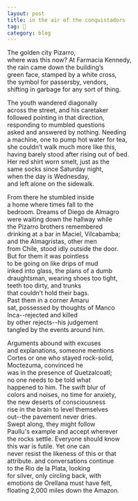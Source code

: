```yaml
---
layout: post
title: in the air of the conquistadors
tag: 🍞
category: blog
---
```


The golden city Pizarro,  
where was this now? At Farmacia Kennedy,  
the rain came down the building’s  
green face, stamped by a white cross,   
the symbol for passersby, vendors,  
shifting in garbage for any sort of thing.


The youth wandered diagonally  
across the street, and his caretaker  
followed pointing in that direction,  
responding to mumbled questions  
asked and answered by nothing.  Needing  
a machine, one to pump hot water for tea,  
she couldn’t walk much more like this,  
having barely stood after rising out of bed.  
Her red shirt worn smelt, just as the  
same socks since Saturday night,  
when the day is Wednesday,  
and left alone on the sidewalk.


From there he stumbled inside   
a home where times fall to the  
bedroom.  Dreams of Diego de Almagro  
were waiting down the hallway while  
the Pizarro brothers remembered   
drinking at a bar in Maciel, Vilcabamba;  
and the Almagristas, other men  
from Chile, stood idly outside the door.  
But for them it was pointless  
to be going on like drips of mud  
inked into glass, the plans of a dumb  
draughtsman, wearing shoes too tight,  
teeth too dirty, and trunks   
that couldn’t hold their bags.  
Past them in a corner Amaru   
sat, possessed by thoughts of Manco   
Inca--rejected and killed   
by other rejects--his judgement  
tangled by the events around him.


Arguments abound with excuses  
and explanations, someone mentions  
Cortes or one who stayed rock-solid,   
Moctezuma, convinced he  
was in the presence of Quetzalcoatl;  
no one needs to be told what  
happened to him.  The swift blur of  
colors and noises, no time for anxiety,  
the new deserts of consciousness  
rise in the brain to level themselves   
out--the pavement never dries.  
Swept along, they might follow  
Paullu's example and accept wherever  
the rocks settle.  Everyone should know  
this war is futile.  Yet one can  
never resist the likeness of this or that  
attribute. and conversations continue   
to the Rio de la Plata, looking   
for silver, only circling back, with   
emotions de Orellana must have felt,  
floating 2,000 miles down the Amazon.



